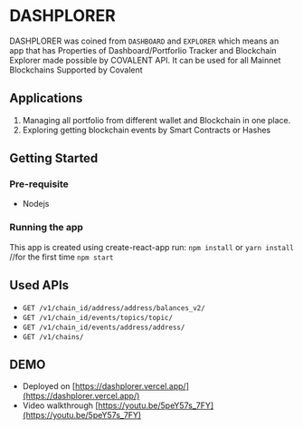 # DASHPLORER
DASHPLORER was coined from `DASHBOARD` and `EXPLORER` which means an app that has Properties of Dashboard/Portforlio Tracker and Blockchain Explorer made possible by COVALENT API. It can be used for all Mainnet Blockchains Supported by Covalent

## Applications
1. Managing all portfolio from different wallet and Blockchain in one place.
2. Exploring getting blockchain events by Smart Contracts or Hashes

## Getting Started

### Pre-requisite
- Nodejs

### Running the app

This app is created using create-react-app
run:
`npm install` or `yarn install` //for the first time
`npm start`

## Used APIs
- `GET /v1/chain_id/address/address/balances_v2/`
- `GET /v1/chain_id/events/topics/topic/`
- `GET /v1/chain_id/events/address/address/`
- `GET /v1/chains/`

## DEMO
- Deployed on [https://dashplorer.vercel.app/](https://dashplorer.vercel.app/)
-  Video walkthrough [https://youtu.be/5peY57s_7FY](https://youtu.be/5peY57s_7FY)